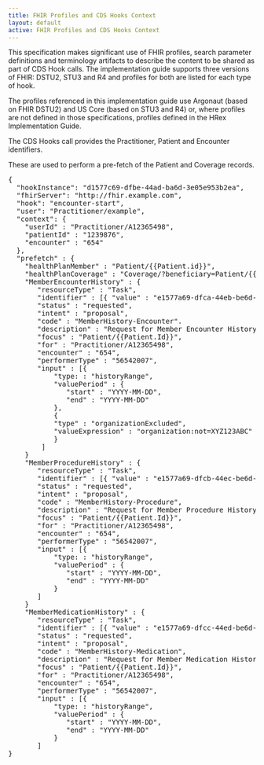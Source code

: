 ```yaml
---
title: FHIR Profiles and CDS Hooks Context
layout: default
active: FHIR Profiles and CDS Hooks Context
---
```


This specification makes significant use of FHIR profiles, search parameter definitions and terminology artifacts to describe the content to be shared as part of CDS Hook calls. The implementation guide supports three versions of FHIR: DSTU2, STU3 and R4 and profiles for both are listed for each type of hook.

The profiles referenced in this implementation guide use Argonaut (based on FHIR DSTU2) and US Core (based on STU3 and R4) or, where profiles are not defined in those specifications, profiles defined in the HRex Implementation Guide.

The CDS Hooks call provides the Practitioner, Patient and Encounter identifiers.

These are used to perform a pre-fetch of the Patient and  Coverage records.

<pre>
{
  "hookInstance": "d1577c69-dfbe-44ad-ba6d-3e05e953b2ea",
  "fhirServer": "http://fhir.example.com",
  "hook": "encounter-start",
  "user": "Practitioner/example",
  "context": {
    "userId" : "Practitioner/A12365498",
    "patientId" : "1239876",
    "encounter" : "654"
  },
  "prefetch" : {
    "healthPlanMember" : "Patient/{{Patient.id}}",
    "healthPlanCoverage" : "Coverage/?beneficiary=Patient/{{Patient.Id}}",
    "MemberEncounterHistory" : {
       "resourceType" : "Task",
       "identifier" : [{ "value" : "e1577a69-dfca-44eb-be6d-1a05a953b2db"}],
       "status" : "requested",
       "intent" : "proposal",
       "code" : "MemberHistory-Encounter".
       "description" : "Request for Member Encounter History",
       "focus" : "Patient/{{Patient.Id}}",
       "for" : "Practitioner/A12365498",
       "encounter" : "654",
       "performerType" : "56542007",
       "input" : [{
           "type: : "historyRange",
           "valuePeriod" : {
              "start" : "YYYY-MM-DD",
              "end" : "YYYY-MM-DD"
           },
           {
           "type" : "organizationExcluded",
           "valueExpression" : "organization:not=XYZ123ABC"
           }
        ] 
    }
    "MemberProcedureHistory" : { 
       "resourceType" : "Task",
       "identifier" : [{ "value" : "e1577a69-dfcb-44ec-be6d-2a05a953b2bc"}],
       "status" : "requested",
       "intent" : "proposal",
       "code" : "MemberHistory-Procedure",
       "description" : "Request for Member Procedure History",
       "focus" : "Patient/{{Patient.Id}}",
       "for" : "Practitioner/A12365498",
       "encounter" : "654",
       "performerType" : "56542007",
       "input" : [{
           "type: : "historyRange",
           "valuePeriod" : {
              "start" : "YYYY-MM-DD",
              "end" : "YYYY-MM-DD"
           }
       ] 
    }
    "MemberMedicationHistory" : { 
       "resourceType" : "Task",
       "identifier" : [{ "value" : "e1577a69-dfcc-44ed-be6d-3a05a953b2cb"}],
       "status" : "requested",
       "intent" : "proposal",
       "code" : "MemberHistory-Medication",
       "description" : "Request for Member Medication History",
       "focus" : "Patient/{{Patient.Id}}",
       "for" : "Practitioner/A12365498",
       "encounter" : "654",
       "performerType" : "56542007",
       "input" : [{
           "type: : "historyRange",
           "valuePeriod" : {
              "start" : "YYYY-MM-DD",
              "end" : "YYYY-MM-DD"
           }
       ] 
} 
</pre>



